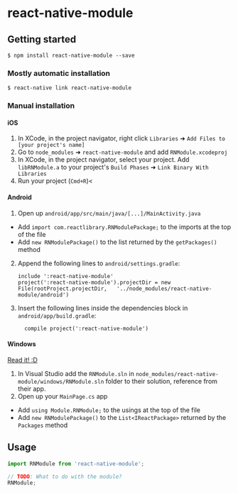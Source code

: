 
# react-native-module

## Getting started

`$ npm install react-native-module --save`

### Mostly automatic installation

`$ react-native link react-native-module`

### Manual installation


#### iOS

1. In XCode, in the project navigator, right click `Libraries` ➜ `Add Files to [your project's name]`
2. Go to `node_modules` ➜ `react-native-module` and add `RNModule.xcodeproj`
3. In XCode, in the project navigator, select your project. Add `libRNModule.a` to your project's `Build Phases` ➜ `Link Binary With Libraries`
4. Run your project (`Cmd+R`)<

#### Android

1. Open up `android/app/src/main/java/[...]/MainActivity.java`
  - Add `import com.reactlibrary.RNModulePackage;` to the imports at the top of the file
  - Add `new RNModulePackage()` to the list returned by the `getPackages()` method
2. Append the following lines to `android/settings.gradle`:
  	```
  	include ':react-native-module'
  	project(':react-native-module').projectDir = new File(rootProject.projectDir, 	'../node_modules/react-native-module/android')
  	```
3. Insert the following lines inside the dependencies block in `android/app/build.gradle`:
  	```
      compile project(':react-native-module')
  	```

#### Windows
[Read it! :D](https://github.com/ReactWindows/react-native)

1. In Visual Studio add the `RNModule.sln` in `node_modules/react-native-module/windows/RNModule.sln` folder to their solution, reference from their app.
2. Open up your `MainPage.cs` app
  - Add `using Module.RNModule;` to the usings at the top of the file
  - Add `new RNModulePackage()` to the `List<IReactPackage>` returned by the `Packages` method


## Usage
```javascript
import RNModule from 'react-native-module';

// TODO: What to do with the module?
RNModule;
```
  
